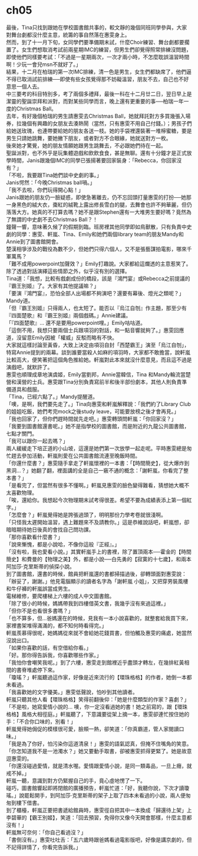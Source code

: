 # ch05

最後，Tina只找到跟她在學校圖書館共事的，較文靜的幾個同班同學參與，大家對舞台劇都沒什麼主意，統籌的事自然落在惠雯身上。  
然而，到了十一月下旬，女同學們要準備期末試，什麼Choir練習、舞台劇都要擱置了。女生們想取消考試前兩星期IMC的練習，但男生們卻覺得照常排練沒問題，即使他們同樣要考試：「不過是一星期兩次，一次才兩小時，不怎麼耽誤溫習時間啊！少玩一會兒msn不就好了。」  
結果，十二月在柏瑞的第一次IMC排練，清一色是男生，女生們都缺席了，他們逼不得已取消試前排練──即使有些女孩覺得那不妨礙溫習，朋友不去，自己也不好意思一個人去。  
中三要考的科目特別多，考了兩個多禮拜，最後一科在十二月廿二日，翌日早上是潔靈的聖誕崇拜和派對，而對某些同學而言，晚上還有更重要的事──柏瑞一年一度的Christmas Ball。  
去年，有好幾個柏瑞的男生請惠雯去Christmas Ball，她就拜託對方多買幾張入場券，拉幾個有興趣的女朋友去湊熱鬧（當然，只有惠雯不用自己付錢。）；男孩子們給她送玫瑰，也連帶要給她的朋友各送一枝。她的手袋裡還裝著一堆檸蜜糖，要是男生只請她跳舞，要她撇下朋友，或者對方不合眼緣，她就送對方一枚。  
後來她才驚覺，她的朋友情願她跟男生跳舞去，不必跟她們待在一起。  
聖誕派對，也不外乎是玩集體遊戲和飲飲食食，甚是無聊。還有十分鐘才是正式放學時間，Janis跟幾個IMC的同學已張揚著要回家裝身：「Rebecca，你回家沒有？」  
「不啦，我要跟Tina她們談中史劇的事。」  
Janis愕然：「今晚Christmas ball喎。」  
「我不去啦，你們玩得開心點！」  
Janis跟她的朋友仍一臉疑惑，即使急著離去，仍不忘回頭打量惠雯的打扮──她那一身黑色的絨大衣，棗紅的絨靴上露出修長雪白的腿，去舞會也許不夠華麗，但仍落落大方。她真的不打算去嗎？她不是跟Stephen還有一大堆男生要好嗎？竟然為了無謂的中史劇不去Christmas Ball？！  
鐘聲一響，意味著久候了的假期到臨。班房裡其他同學即如鳥獸散，只有負責中史劇的同學：惠雯、軒嵐、Tina、Emily和她們兩個library team的朋友Mandy和Annie到了圖書館開會。  
楚漢相爭涉及的戰役為數不少，但她們只得六個人，又不是張藝謀拍電影，哪來千軍萬馬？  
「難不成用powerpoint加聲效？」Emily打趣說。大家都給這爛透的主意惹笑了。除了透過對話演繹這些情節之外，似乎沒有別的選擇。  
Tina道：「我想，比較有戲劇成份的橋段，該是『鴻門宴』或Rebecca之前提議的『霸王別姬』了。大家有其他提議嘛？」  
「要演『鴻門宴』，恐怕全部人出場都不夠演吧？還要有幕後、燈光之類呢？」Mandy道。  
「但『霸王別姬』只得兩人，也太短了。能否以『烏江自刎』作主題，那至少有『四面楚歌』和『霸王別姬』兩個戲碼。」Annie建議。  
「『四面楚歌』… 還不是要用powerpoint哩。」Emily咕咕道。  
「這倒不用，我想只要兩個士兵跟項羽的對話，和一點音響就夠了。」惠雯回應道，沒留意Emily因被「權威」反駁而略有不快。  
大家就這樣討論至黃昏，大致上決定由項羽自封「西楚霸王」演至「烏江自刎」，特寫Annie提到的兩幕。談到誰要當殺人如麻的項羽時，大家都不敢擔當，說軒嵐比較高大，便笑著把這個角色推給她。軒嵐對此本來就沒什麼意見，而且這不過是演戲吧，就默許了。  
惠雯也順理成章地演虞姬，Emily當劉邦，Annie當韓信，Tina 和Mandy輪流當楚營和漢營的士兵。惠雯跟Tina分別負責寫前半和後半部份劇本，其他人則負責準備道具和戲服。  
「Tina，已經六點了。」Mandy提醒道。  
「噢，是啊，我們要先走了。」Tina向惠雯和軒嵐解釋說：「我們約了Library Club的姐姐吃飯，她們考完mock之後study leave，可能要放榜之後才會再見。」  
「我也回家了，但你們趕時間就先走吧。」惠雯轉頭問軒嵐：「你回家沒？」  
「我要到圖書館還書呢。」她不是指學校的圖書館，而是附近的九龍公共圖書館，七點才關門。  
「我可以跟你一起去嗎？」  
兩人緩緩走下培正道的小山坡，這還是她們第一次放學一起走呢。平時惠雯總是匆忙趕去參加活動，軒嵐則愛在公共圖書館流連至晚飯時間。  
「你還什麼書？」惠雯隨手拿走了軒嵐懷裡的一本書：「【時間簡史】，從大爆炸到黑洞…？」她翻了翻，裡面講的全是自己一竅不通的概念：「謝軒嵐，你看完了整本書？」  
「是看完了，但當然有很多不懂啊。」軒嵐見惠雯的臉色變得難看，猜想她大概不太喜歡物理。  
「唉，還給你。我想起今次物理期末試考得很差。希望不要為成績表添上第一個紅字。」  
「怎麼會？」軒嵐覺得她是誇張過頭了，明明那份力學考卷就很淺啊。  
「只怪我太遲開始溫習，遇上難題來不及請教你。」這是恭維說話吧，軒嵐想，卻暗暗期待她日後真的會找自己問功課。  
「那你喜歡看什麼書？」  
「說來慚愧，都是小說哈，不像你這般『正經』。」  
「沒有啦，我也愛看小說。」其實軒嵐手上的書裡，除了置頂兩本──霍金的【時間簡史】和費曼的【物理之美】外，都是小說──白先勇的【寂寞的十七歲】，和兩本阿加莎‧克里斯蒂的偵探小說。  
到了圖書館，還書的時候，館員把軒嵐還的書都掃描過後，卻轉頭面對惠雯說：「辦妥了，謝謝。」他見電腦顯示的讀者名字為「謝軒嵐 小姐」，又把穿男裝風樓和牛仔褲的軒嵐誤當成男生。  
電梯維修，要爬樓梯上六樓的成人中文圖書館。  
「除了很小的時候，媽媽帶我到四樓借英文書，我幾乎沒有來過這裡。」  
「但你不是也看很多書嗎？」  
「也不算多，但…爸媽還在的時候，見我有一本小說喜歡的，就整套給我買下來，家裡書架堆得滿滿的，都不知何時看得完。」  
軒嵐羨慕得很呢，她媽媽從來就不會給她花錢買書，但怕觸及惠雯的痛處，她當然沒說出口。  
「如果你喜歡的話，有空借給你看。」  
「好。那你得告訴我，你喜歡哪些作家。」  
「我怕你會嘲笑我呢。」到了六樓，惠雯走到館裡近乎盡頭才轉左，在幾排紅黃相間的書脊堆處停下來。  
「瓊瑤？」軒嵐聽過這作家，好像是近來流行的【環珠格格】的作者，她倒一本都未看過。  
「我喜歡她的文字優美。」惠雯低聲說，怕吵到其他讀者。  
軒嵐只聽其他人看【環珠格格】笑得前翻後仰：「她是什麼類型的作家？喜劇？」  
「不是啦，她寫愛情小說的… 噢，你一定沒看過她的書！她之前寫的，跟【環珠格格】風格大相徑庭。」軒嵐聽了，下意識要從架上摘一本，惠雯卻連忙按住她的手：「不合你口味的，別看！」  
軒嵐覺得她侷促的模樣很可愛，臉頰一熱，卻笑道：「你真霸道，管人家閱讀口味。」  
「我是為了你好，怕污染你這道清泉！」惠雯的語氣認真，但掩不住嘴角的笑意。  
「你怎知道我不是一池濁水？」她又要動手取書，卻被惠雯抓得更緊了。她是故意逗惠雯的。  
「你還沒碰過愛情，就是清水喔。愛情跟愛情小說，是同一類毒品，一旦上癮，就戒不掉。」  
軒嵐一聽，意識到對方仍緊握自己的手，竟心虛地愣了一下。  
碰巧，圖書館響起即將閉館的廣播預告，軒嵐忙道：「好，我聽你說，下次才讀瓊瑤。」說罷鬆開手，到阿加莎‧克里斯蒂的架子上取了四本未看過的小說，兩人便匆匆到樓下借書。  
到了櫃檯，軒嵐正要把書遞給館員時，惠雯徑自把其中一本換成「歸還待上架」上李碧華的【霸王別姬】，笑道：「回去預習，免得你又像今天開會那樣，什麼主意都沒有！」  
軒嵐無可奈何：「你自己看過沒？」  
「書倒沒有。」惠雯吐吐舌：「五六歲時跟爸媽看過電影版吧，好像是講京劇的，但不記得詳情了，你看完告訴我。」

